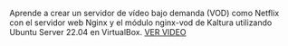 Aprende a crear un servidor de vídeo bajo demanda (VOD) como Netflix con el servidor web Nginx y el módulo nginx-vod de Kaltura utilizando Ubuntu Server 22.04 en VirtualBox. [VER VIDEO](https://youtu.be/M0GUVBc_qTw)
